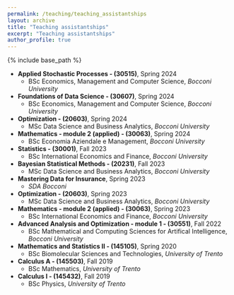 ```yaml
---
permalink: /teaching/teaching_assistantships
layout: archive
title: "Teaching assistantships"
excerpt: "Teaching assistantships"
author_profile: true
---
```


{% include base_path %}

* **Applied Stochastic Processes - (30515)**, Spring 2024
  * BSc Economics, Management and Computer Science, _Bocconi University_
* **Foundations of Data Science - (30607)**, Spring 2024
  * BSc Economics, Management and Computer Science, _Bocconi University_
* **Optimization - (20603)**, Spring 2024
  * MSc Data Science and Business Analytics, _Bocconi University_
* **Mathematics - module 2 (applied) - (30063)**, Spring 2024
  * BSc Economia Aziendale e Management, _Bocconi University_
* **Statistics - (30001)**, Fall 2023
  * BSc International Economics and Finance, _Bocconi University_
* **Bayesian Statistical Methods - (20231)**, Fall 2023
  * MSc Data Science and Business Analytics, _Bocconi University_
* **Mastering Data for Insurance**, Spring 2023
  * _SDA Bocconi_
* **Optimization - (20603)**, Spring 2023
  * MSc Data Science and Business Analytics, _Bocconi University_
* **Mathematics - module 2 (applied) - (30063)**, Spring 2023
  * BSc International Economics and Finance, _Bocconi University_
* **Advanced Analysis and Optimization - module 1 - (30551)**, Fall 2022
  * BSc Mathematical and Computing Sciences for Artifical Intelligence, _Bocconi University_
* **Mathematics and Statistics II - (145105)**, Spring 2020
  * BSc Biomolecular Sciences and Technologies, _University of Trento_
* **Calculus A - (145503)**, Fall 2019
  * BSc Mathematics, _University of Trento_
* **Calculus I - (145432)**, Fall 2019
  * BSc Physics, _University of Trento_
